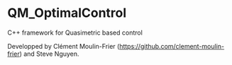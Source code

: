 # QM_OptimalControl
C++ framework for Quasimetric based control

Developped by Clément Moulin-Frier (https://github.com/clement-moulin-frier) and Steve Nguyen.
